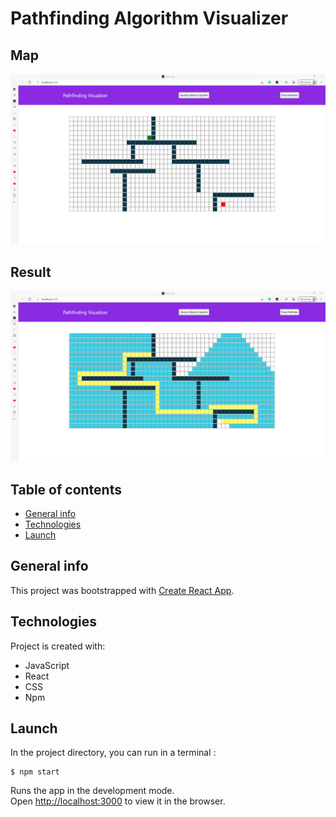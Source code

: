 # Pathfinding Algorithm Visualizer
## Map
![Algorithm schema](./images/pv_screenshot1.png)

## Result
![Algorithm schema](./images/pv_screenshot2.png)

## Table of contents
* [General info](#general-info)
* [Technologies](#technologies)
* [Launch](#launch)

## General info
This project was bootstrapped with [Create React App](https://github.com/facebook/create-react-app).
	
## Technologies
Project is created with:
* JavaScript
* React
* CSS
* Npm
	
## Launch

In the project directory, you can run in a terminal :

```
$ npm start
```

Runs the app in the development mode.\
Open [http://localhost:3000](http://localhost:3000) to view it in the browser.